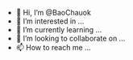 - 👋 Hi, I’m @BaoChauok
- 👀 I’m interested in ...
- 🌱 I’m currently learning ...
- 💞️ I’m looking to collaborate on ...
- 📫 How to reach me ...

<!---
BaoChauok/BaoChauok is a ✨ special ✨ repository because its `README.md` (this file) appears on your GitHub profile.
You can click the Preview link to take a look at your changes.
--->
